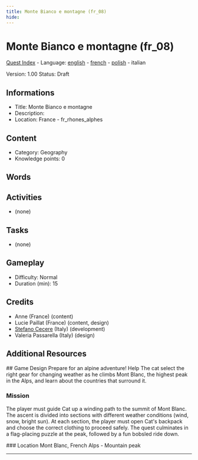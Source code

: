 ```yaml
---
title: Monte Bianco e montagne (fr_08)
hide:
---
```


# Monte Bianco e montagne (fr_08)
[Quest Index](./index.it.md) - Language: [english](./fr_08.md) - [french](./fr_08.fr.md) - [polish](./fr_08.pl.md) - italian

Version: 1.00
Status: Draft

## Informations

- Title: Monte Bianco e montagne
- Description: 
- Location: France - fr_rhones_alphes
## Content
- Category: Geography
- Knowledge points: 0
## Words
## Activities
- (none)

## Tasks
- (none)
## Gameplay
- Difficulty: Normal
- Duration (min): 15
## Credits
- Anne (France) (content)
- Lucie Paillat (France) (content, design)
- [Stefano Cecere](https://stefanocecere.com) (Italy) (development)
- Valeria Passarella (Italy) (design)

## Additional Resources

## Game Design
Prepare for an alpine adventure! Help The cat select the right gear for changing weather as he climbs Mont Blanc, the highest peak in the Alps, and learn about the countries that surround it.

### Mission
The player must guide Cat up a winding path to the summit of Mont Blanc. The ascent is divided into sections with different weather conditions (wind, snow, bright sun). At each section, the player must open Cat's backpack and choose the correct clothing to proceed safely. The quest culminates in a flag-placing puzzle at the peak, followed by a fun bobsled ride down.

### Location
Mont Blanc, French Alps - Mountain peak


---

